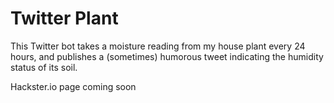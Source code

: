 # Twitter Plant 

This Twitter bot takes a moisture reading from my house plant every 24 hours, and publishes a (sometimes) humorous tweet indicating the humidity status of its soil.

Hackster.io page coming soon
